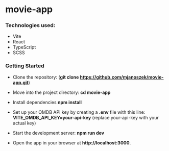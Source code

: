 # movie-app

### Technologies used:
- Vite
- React
- TypeScript
- SCSS
### Getting Started

- Clone the repository: (**git clone https://github.com/mjanoszek/movie-app.git**)

- Move into the project directory: **cd movie-app**

- Install dependencies **npm install**

- Set up your OMDB API key by creating a **.env** file with this line: **VITE_OMDB_API_KEY=your-api-key** (replace your-api-key with your actual key)

- Start the development server: **npm run dev**

- Open the app in your browser at **http://localhost:3000**.
